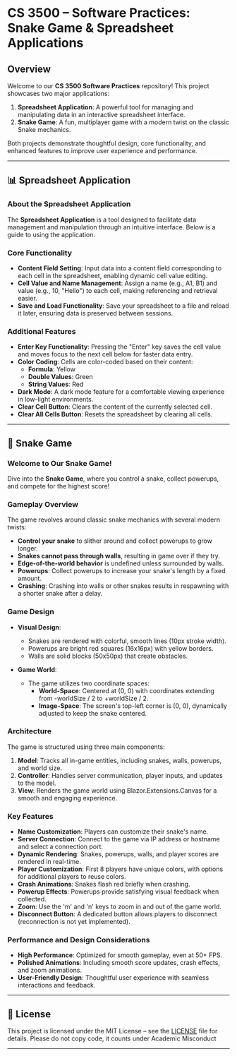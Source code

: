 # CS 3500 – Software Practices: Snake Game & Spreadsheet Applications

## Overview

Welcome to our **CS 3500 Software Practices** repository! This project showcases two major applications:

1. **Spreadsheet Application**: A powerful tool for managing and manipulating data in an interactive spreadsheet interface.
2. **Snake Game**: A fun, multiplayer game with a modern twist on the classic Snake mechanics.

Both projects demonstrate thoughtful design, core functionality, and enhanced features to improve user experience and performance.

---

## 📊 **Spreadsheet Application**

### About the Spreadsheet Application

The **Spreadsheet Application** is a tool designed to facilitate data management and manipulation through an intuitive interface. Below is a guide to using the application.

### Core Functionality

- **Content Field Setting**: Input data into a content field corresponding to each cell in the spreadsheet, enabling dynamic cell value editing.
- **Cell Value and Name Management**: Assign a name (e.g., A1, B1) and value (e.g., 10, "Hello") to each cell, making referencing and retrieval easier.
- **Save and Load Functionality**: Save your spreadsheet to a file and reload it later, ensuring data is preserved between sessions.

### Additional Features

- **Enter Key Functionality**: Pressing the "Enter" key saves the cell value and moves focus to the next cell below for faster data entry.
- **Color Coding**: Cells are color-coded based on their content:
  - **Formula**: Yellow
  - **Double Values**: Green
  - **String Values**: Red
- **Dark Mode**: A dark mode feature for a comfortable viewing experience in low-light environments.
- **Clear Cell Button**: Clears the content of the currently selected cell.
- **Clear All Cells Button**: Resets the spreadsheet by clearing all cells.

---

## 🐍 **Snake Game**

### Welcome to Our Snake Game!

Dive into the **Snake Game**, where you control a snake, collect powerups, and compete for the highest score!

### Gameplay Overview

The game revolves around classic snake mechanics with several modern twists:
- **Control your snake** to slither around and collect powerups to grow longer.
- **Snakes cannot pass through walls**, resulting in game over if they try.
- **Edge-of-the-world behavior** is undefined unless surrounded by walls.
- **Powerups**: Collect powerups to increase your snake's length by a fixed amount.
- **Crashing**: Crashing into walls or other snakes results in respawning with a shorter snake after a delay.

### Game Design

- **Visual Design**:
  - Snakes are rendered with colorful, smooth lines (10px stroke width).
  - Powerups are bright red squares (16x16px) with yellow borders.
  - Walls are solid blocks (50x50px) that create obstacles.

- **Game World**:
  - The game utilizes two coordinate spaces:
    - **World-Space**: Centered at (0, 0) with coordinates extending from -worldSize / 2 to +worldSize / 2.
    - **Image-Space**: The screen's top-left corner is (0, 0), dynamically adjusted to keep the snake centered.

### Architecture

The game is structured using three main components:

1. **Model**: Tracks all in-game entities, including snakes, walls, powerups, and world size.
2. **Controller**: Handles server communication, player inputs, and updates to the model.
3. **View**: Renders the game world using Blazor.Extensions.Canvas for a smooth and engaging experience.

### Key Features

- **Name Customization**: Players can customize their snake's name.
- **Server Connection**: Connect to the game via IP address or hostname and select a connection port.
- **Dynamic Rendering**: Snakes, powerups, walls, and player scores are rendered in real-time.
- **Player Customization**: First 8 players have unique colors, with options for additional players to reuse colors.
- **Crash Animations**: Snakes flash red briefly when crashing.
- **Powerup Effects**: Powerups provide satisfying visual feedback when collected.
- **Zoom**: Use the 'm' and 'n' keys to zoom in and out of the game world.
- **Disconnect Button**: A dedicated button allows players to disconnect (reconnection is not yet implemented).

### Performance and Design Considerations

- **High Performance**: Optimized for smooth gameplay, even at 50+ FPS.
- **Polished Animations**: Including smooth score updates, crash effects, and zoom animations.
- **User-Friendly Design**: Thoughtful user experience with seamless interactions and feedback.

---


## 📄 **License**

This project is licensed under the MIT License – see the [LICENSE](LICENSE) file for details. Please do not copy code, it counts under Academic Misconduct

---
```dotnet
